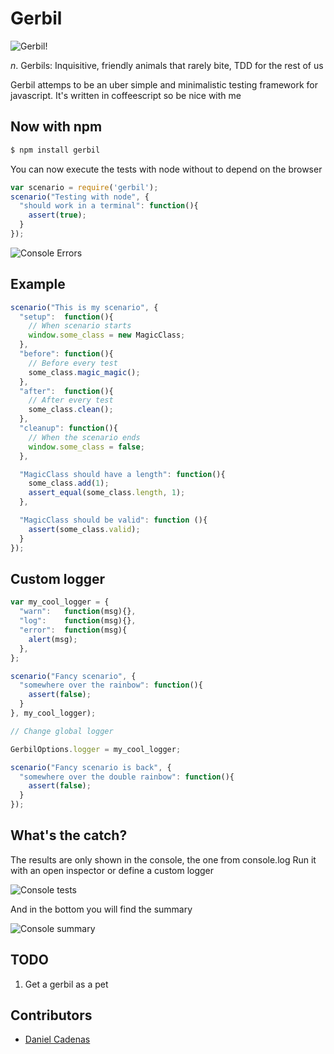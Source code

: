 # Gerbil

![Gerbil!](http://www.petsworld.co.uk/images/gerbil.jpg)

_n_. Gerbils: Inquisitive, friendly animals that rarely bite, TDD for the rest of us

Gerbil attemps to be an uber simple and minimalistic testing framework for javascript.
It's written in coffeescript so be nice with me

## Now with npm

```bash
$ npm install gerbil
```

You can now execute the tests with node without to depend on the browser

```javascript
var scenario = require('gerbil');
scenario("Testing with node", {
  "should work in a terminal": function(){
    assert(true);
  }
});
```

![Console Errors](https://img.skitch.com/20110905-en17r48a8p59rrx2crc15dqf6a.jpg)

## Example

```javascript
scenario("This is my scenario", {
  "setup":  function(){
    // When scenario starts
    window.some_class = new MagicClass;
  },
  "before": function(){
    // Before every test
    some_class.magic_magic();
  },
  "after":  function(){
    // After every test
    some_class.clean();
  },
  "cleanup": function(){
    // When the scenario ends
    window.some_class = false;
  },

  "MagicClass should have a length": function(){
    some_class.add(1);
    assert_equal(some_class.length, 1);
  },

  "MagicClass should be valid": function (){
    assert(some_class.valid);
  }
});
```

## Custom logger

```javascript
var my_cool_logger = {
  "warn":   function(msg){},
  "log":    function(msg){},
  "error":  function(msg){
    alert(msg);
  },
};

scenario("Fancy scenario", {
  "somewhere over the rainbow": function(){
    assert(false);
  }
}, my_cool_logger);

// Change global logger

GerbilOptions.logger = my_cool_logger;

scenario("Fancy scenario is back", {
  "somewhere over the double rainbow": function(){
    assert(false);
  }
});

```

## What's the catch?

The results are only shown in the console, the one from console.log
Run it with an open inspector or define a custom logger

![Console tests](https://img.skitch.com/20110803-ghqcq5urn8hx99n2s1u777hq58.jpg)

And in the bottom you will find the summary

![Console summary](https://img.skitch.com/20110803-ry5249hcg6n69y5gjfhaibgxj9.jpg)

## TODO
  1. Get a gerbil as a pet

## Contributors
  * [Daniel Cadenas](https://github.com/dcadenas)
